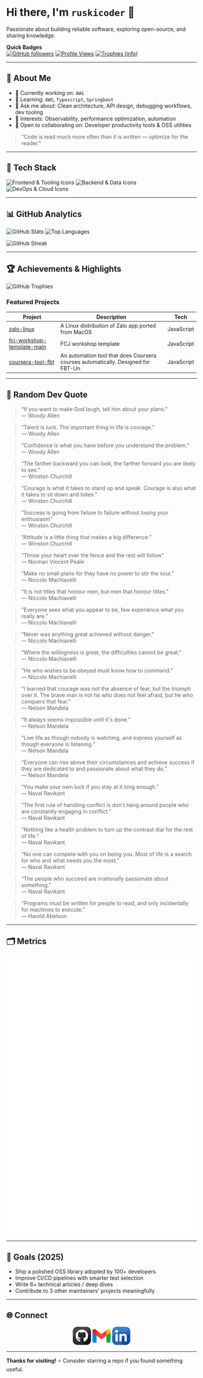 
<!-- Profile README for ruskicoder -->
<!-- Tip: This README renders on your GitHub profile if the repo name matches your username. -->

# Hi there, I'm `ruskicoder` 👋

Passionate about building reliable software, exploring open-source, and sharing knowledge.

<!-- Optional Banner Image Example -->
<!-- ![Banner showing coding themes](assets/img/banner.png) -->

**Quick Badges**  
[![GitHub followers](https://img.shields.io/github/followers/ruskicoder?style=for-the-badge&label=Followers)](https://github.com/ruskicoder?tab=followers)
[![Profile Views](https://komarev.com/ghpvc/?username=ruskicoder&style=for-the-badge)](https://github.com/ruskicoder)
[![Trophies (info)](https://img.shields.io/badge/Trophies-Explore-blue?style=for-the-badge)](https://github.com/ryo-ma/github-profile-trophy)
<!-- Add any CI badge or release badge here later -->

---

## 🚀 About Me

- 🔭 Currently working on: `AWS`
- 🌱 Learning: `AWS`, `Typescript`, `Springboot`
- 💬 Ask me about: Clean architecture, API design, debugging workflows, dev tooling
- 🧪 Interests: Observability, performance optimization, automation
- 🤝 Open to collaborating on: Developer productivity tools & OSS utilities

> “Code is read much more often than it is written — optimize for the reader.”

---

## 🧰 Tech Stack

<!-- Skill Icons (Replace / prune as needed) -->
![Frontend & Tooling Icons](https://skillicons.dev/icons?i=ts,js,nodejs,react,html,css)
![Backend & Data Icons](https://skillicons.dev/icons?i=java,spring,c,lua)
![DevOps & Cloud Icons](https://skillicons.dev/icons?i=docker,kubernetes,aws,linux,git,github)


<!-- If an icon is missing, grab one from simpleicons.org and embed manually -->

---

## 📊 GitHub Analytics

<!-- GitHub Readme Stats (You can tweak themes) -->
![GitHub Stats](https://github-readme-stats.vercel.app/api?username=ruskicoder&show_icons=true&theme=tokyonight&hide_border=true)
![Top Languages](https://github-readme-stats.vercel.app/api/top-langs/?username=ruskicoder&layout=compact&theme=tokyonight&hide_border=true)

<picture>
	<!-- Light mode (optional theme swap) -->
	<source media="(prefers-color-scheme: light)" srcset="https://streak-stats.demolab.com?user=ruskicoder&theme=default&hide_border=true" />
	<!-- Dark mode -->
	<source media="(prefers-color-scheme: dark)" srcset="https://streak-stats.demolab.com?user=ruskicoder&theme=tokyonight&hide_border=true" />
	<img alt="GitHub Streak" src="https://streak-stats.demolab.com?user=ruskicoder&theme=tokyonight&hide_border=true" />
</picture>



---

## 🏆 Achievements & Highlights

<!-- GitHub Profile Trophy (Optional) -->
![GitHub Trophies](https://github-profile-trophy.vercel.app/?username=ruskicoder&theme=onedark&no-frame=true&no-bg=true&row=1&column=6)

<!-- Optionally list meaningful repos -->
### Featured Projects

<!--START_FEATURED_PROJECTS-->
| Project | Description | Tech |
|---------|-------------|------|
| [zalo-linux](https://github.com/ruskicoder/zalo-linux) | A Linux distribution of Zalo app ported from MacOS | JavaScript |
| [fcj-workshop-template-main](https://github.com/ruskicoder/fcj-workshop-template-main) | FCJ workshop template | JavaScript |
| [coursera-tool-fbt](https://github.com/ruskicoder/coursera-tool-fbt) | An automation tool that does Coursera courses automatically. Designed for FBT-Un | JavaScript |
<!--END_FEATURED_PROJECTS-->

<!-- The above block is auto-managed. See .github/workflows/update-featured.yml -->
<!-- To refresh manually: `node assets/js/update-featured.js` then commit. Set FEATURED_COUNT env to change number. -->

---

## 💬 Random Dev Quote

<!--STARTS_HERE_QUOTE_CARD-->
> “If you want to make God laugh, tell him about your plans.”  
> — Woody Allen
<!--ENDS_HERE_QUOTE_CARD-->

<!--STARTS_HERE_QUOTE_CARD-->
> “Talent is luck. The important thing in life is courage.”  
> — Woody Allen
<!--ENDS_HERE_QUOTE_CARD-->

<!--STARTS_HERE_QUOTE_CARD-->
> “Confidence is what you have before you understand the problem.”  
> — Woody Allen
<!--ENDS_HERE_QUOTE_CARD-->

<!--STARTS_HERE_QUOTE_CARD-->
> “The farther backward you can look, the farther forward you are likely to see.”  
> — Winston Churchill
<!--ENDS_HERE_QUOTE_CARD-->

<!--STARTS_HERE_QUOTE_CARD-->
> “Courage is what it takes to stand up and speak. Courage is also what it takes to sit down and listen.”  
> — Winston Churchill
<!--ENDS_HERE_QUOTE_CARD-->

<!--STARTS_HERE_QUOTE_CARD-->
> “Success is going from failure to failure without losing your enthusiasm”  
> — Winston Churchill
<!--ENDS_HERE_QUOTE_CARD-->

<!--STARTS_HERE_QUOTE_CARD-->
> “Attitude is a little thing that makes a big difference.”  
> — Winston Churchill
<!--ENDS_HERE_QUOTE_CARD-->

<!--STARTS_HERE_QUOTE_CARD-->
> “Throw your heart over the fence and the rest will follow”  
> — Norman Vincent Peale
<!--ENDS_HERE_QUOTE_CARD-->

<!--STARTS_HERE_QUOTE_CARD-->
> “Make no small plans for they have no power to stir the soul.”  
> — Niccolo Machiavelli
<!--ENDS_HERE_QUOTE_CARD-->

<!--STARTS_HERE_QUOTE_CARD-->
> “It is not titles that honour men, but men that honour titles.”  
> — Niccolo Machiavelli
<!--ENDS_HERE_QUOTE_CARD-->

<!--STARTS_HERE_QUOTE_CARD-->
> “Everyone sees what you appear to be, few experience what you really are.”  
> — Niccolo Machiavelli
<!--ENDS_HERE_QUOTE_CARD-->

<!--STARTS_HERE_QUOTE_CARD-->
> “Never was anything great achieved without danger.”  
> — Niccolo Machiavelli
<!--ENDS_HERE_QUOTE_CARD-->

<!--STARTS_HERE_QUOTE_CARD-->
> “Where the willingness is great, the difficulties cannot be great.”  
> — Niccolo Machiavelli
<!--ENDS_HERE_QUOTE_CARD-->

<!--STARTS_HERE_QUOTE_CARD-->
> “He who wishes to be obeyed must know how to command.”  
> — Niccolo Machiavelli
<!--ENDS_HERE_QUOTE_CARD-->

<!--STARTS_HERE_QUOTE_CARD-->
> “I learned that courage was not the absence of fear, but the triumph over it. The brave man is not he who does not feel afraid, but he who conquers that fear.”  
> — Nelson Mandela
<!--ENDS_HERE_QUOTE_CARD-->

<!--STARTS_HERE_QUOTE_CARD-->
> “It always seems impossible until it's done.”  
> — Nelson Mandela
<!--ENDS_HERE_QUOTE_CARD-->

<!--STARTS_HERE_QUOTE_CARD-->
> “Live life as though nobody is watching, and express yourself as though everyone is listening.”  
> — Nelson Mandela
<!--ENDS_HERE_QUOTE_CARD-->

<!--STARTS_HERE_QUOTE_CARD-->
> “Everyone can rise above their circumstances and achieve success if they are dedicated to and passionate about what they do.”  
> — Nelson Mandela
<!--ENDS_HERE_QUOTE_CARD-->

<!--STARTS_HERE_QUOTE_CARD-->
> “You make your own luck if you stay at it long enough.”  
> — Naval Ravikant
<!--ENDS_HERE_QUOTE_CARD-->

<!--STARTS_HERE_QUOTE_CARD-->
> “The first rule of handling conflict is don't hang around people who are constantly engaging in conflict.”  
> — Naval Ravikant
<!--ENDS_HERE_QUOTE_CARD-->

<!--STARTS_HERE_QUOTE_CARD-->
> “Nothing like a health problem to turn up the contrast dial for the rest of life.”  
> — Naval Ravikant
<!--ENDS_HERE_QUOTE_CARD-->

<!--STARTS_HERE_QUOTE_CARD-->
> “No one can compete with you on being you. Most of life is a search for who and what needs you the most.”  
> — Naval Ravikant
<!--ENDS_HERE_QUOTE_CARD-->

<!--STARTS_HERE_QUOTE_CARD-->
> “The people who succeed are irrationally passionate about something.”  
> — Naval Ravikant
<!--ENDS_HERE_QUOTE_CARD-->

<!-- Daily quote auto-updated by .github/workflows/update-quote.yml (runs at 00:00 UTC / 07:00 Asia-Bangkok). -->
<!-- To force an update manually: `node assets/js/update-quote.js` and commit. -->

<!--STARTS_HERE_QUOTE_CARD-->
> “Programs must be written for people to read, and only incidentally for machines to execute.”  
> — Harold Abelson
<!--ENDS_HERE_QUOTE_CARD-->

---

## 🗂️ Metrics

<!-- Metrics generated locally via GitHub Action (.github/workflows/metrics.yml). -->
![GitHub Metrics](metrics.svg)

<!-- Fallback (uncomment if local SVG missing or during first run)
![GitHub Metrics Live](https://metrics.lecoq.io/ruskicoder?template=classic&config.timezone=Asia%2FBangkok&base=header%2C%20activity%2C%20community%2C%20repositories%2C%20metadata)
-->

<!-- Troubleshooting: If you see 'Internal Server Error' when using the live endpoint:
1. Ensure METRICS_TOKEN is set with sufficient scopes (public_repo is enough for public data).
2. Service may be rate-limited—wait a few minutes or reduce enabled features.
3. Verify workflow run logs for lowlighter/metrics step errors.
4. If local metrics.svg not updating, confirm the bot has write permission and the diff detection didn't skip changes.
-->

---

## 🎯 Goals (2025)

- Ship a polished OSS library adopted by 100+ developers
- Improve CI/CD pipelines with smarter test selection
- Write 6+ technical articles / deep dives
- Contribute to 3 other maintainers' projects meaningfully

---

## 🌐 Connect

<!-- Icon sizes can be adjusted uniformly by changing width attribute -->
<p align="center">
  <a href="https://github.com/ruskicoder" title="GitHub"><img src="assets/img/github.png" alt="GitHub" width="48" /></a>
  <a href="mailto:khoado7577@gmail.com" title="Email"><img src="assets/img/gmail.png" alt="Email" width="48" /></a>
  <a href="https://Linkedin.com/in/đỗ-đăng-khoa-573776308/" title="LinkedIn"><img src="assets/img/linkedin.png" alt="LinkedIn" width="48" /></a>
  
  <!-- Add more icons: X/Twitter, Mastodon, Dev.to, etc. Place assets in assets/img/ -->
</p>

<!-- Markdown fallback / screen reader friendly (kept for accessibility):
- GitHub: https://github.com/ruskicoder
- Email: <add email>
- LinkedIn: https://www.linkedin.com/in/<add-handle>
- Instagram: https://instagram.com/<add-handle>
-->

<!-- Accessibility: Provide descriptive alt text; keep sufficient contrast in icon images. -->

---


**Thanks for visiting!** ⭐ Consider starring a repo if you found something useful.

<!-- END OF PROFILE README -->

